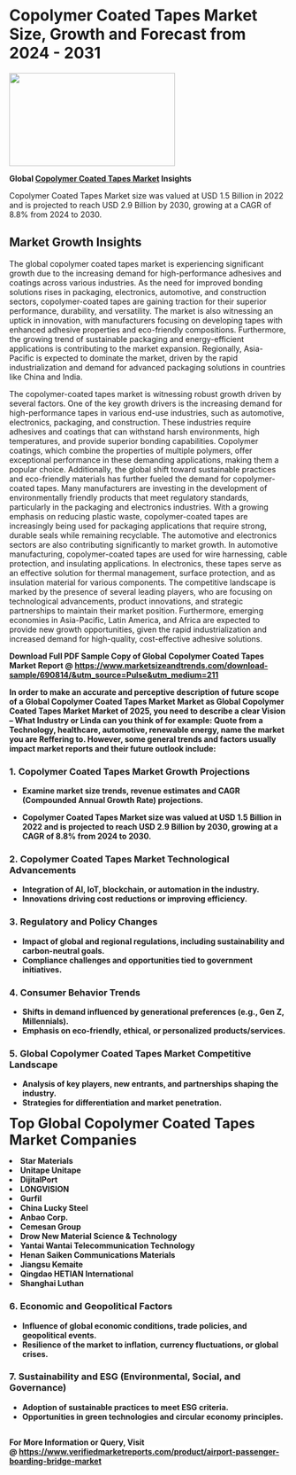 <H1>Copolymer Coated Tapes Market Size, Growth and Forecast from 2024 - 2031</H1><img class="aligncenter size-medium wp-image-584254" src="https://thirdeyenews.in/wp-content/uploads/2024/09/Global-Market-Research-300x168.jpeg" alt="" width="300" height="168" /><p><strong>Global&nbsp;<a href="https://www.marketsizeandtrends.com/download-sample/690814/&amp;utm_source=Pulse&amp;utm_medium=211">Copolymer Coated Tapes Market</a> Insights</strong></p><p>Copolymer Coated Tapes Market size was valued at USD 1.5 Billion in 2022 and is projected to reach USD 2.9 Billion by 2030, growing at a CAGR of 8.8% from 2024 to 2030.</p><p><h2>Market Growth Insights</h2> <p>The global copolymer coated tapes market is experiencing significant growth due to the increasing demand for high-performance adhesives and coatings across various industries. As the need for improved bonding solutions rises in packaging, electronics, automotive, and construction sectors, copolymer-coated tapes are gaining traction for their superior performance, durability, and versatility. The market is also witnessing an uptick in innovation, with manufacturers focusing on developing tapes with enhanced adhesive properties and eco-friendly compositions. Furthermore, the growing trend of sustainable packaging and energy-efficient applications is contributing to the market expansion. Regionally, Asia-Pacific is expected to dominate the market, driven by the rapid industrialization and demand for advanced packaging solutions in countries like China and India.</p> <p><strong></strong></p> <p>The copolymer-coated tapes market is witnessing robust growth driven by several factors. One of the key growth drivers is the increasing demand for high-performance tapes in various end-use industries, such as automotive, electronics, packaging, and construction. These industries require adhesives and coatings that can withstand harsh environments, high temperatures, and provide superior bonding capabilities. Copolymer coatings, which combine the properties of multiple polymers, offer exceptional performance in these demanding applications, making them a popular choice. Additionally, the global shift toward sustainable practices and eco-friendly materials has further fueled the demand for copolymer-coated tapes. Many manufacturers are investing in the development of environmentally friendly products that meet regulatory standards, particularly in the packaging and electronics industries. With a growing emphasis on reducing plastic waste, copolymer-coated tapes are increasingly being used for packaging applications that require strong, durable seals while remaining recyclable. The automotive and electronics sectors are also contributing significantly to market growth. In automotive manufacturing, copolymer-coated tapes are used for wire harnessing, cable protection, and insulating applications. In electronics, these tapes serve as an effective solution for thermal management, surface protection, and as insulation material for various components. The competitive landscape is marked by the presence of several leading players, who are focusing on technological advancements, product innovations, and strategic partnerships to maintain their market position. Furthermore, emerging economies in Asia-Pacific, Latin America, and Africa are expected to provide new growth opportunities, given the rapid industrialization and increased demand for high-quality, cost-effective adhesive solutions. <p><strong></p><p><span class=""><strong>Download Full PDF Sample Copy of Global Copolymer Coated Tapes Market Report</strong> @ <a href="https://www.marketsizeandtrends.com/download-sample/690814/&amp;utm_source=Pulse&amp;utm_medium=211" target="_blank">https://www.marketsizeandtrends.com/download-sample/690814/&amp;utm_source=Pulse&amp;utm_medium=211</a></span></p><p>In order to make an accurate and perceptive description of future scope of a Global&nbsp;Copolymer Coated Tapes Market Market as Global&nbsp;Copolymer Coated Tapes Market Market of 2025, you need to describe a clear Vision &ndash; What Industry or Linda can you think of for example: Quote from a Technology, healthcare, automotive, renewable energy, name the market you are Reffering to. However, some general trends and factors usually impact market reports and their future outlook include:</p><h3>1.&nbsp;<strong>Copolymer Coated Tapes Market Growth Projections</strong></h3><ul><li>Examine market size trends, revenue estimates and CAGR (Compounded Annual Growth Rate) projections.</li><li><p>Copolymer Coated Tapes Market size was valued at USD 1.5 Billion in 2022 and is projected to reach USD 2.9 Billion by 2030, growing at a CAGR of 8.8% from 2024 to 2030.</p></li></ul><h3>2.&nbsp;<strong>Copolymer Coated Tapes Market Technological Advancements</strong></h3><ul><li>Integration of AI, IoT, blockchain, or automation in the industry.</li><li>Innovations driving cost reductions or improving efficiency.</li></ul><h3>3.&nbsp;<strong>Regulatory and Policy Changes</strong></h3><ul><li>Impact of global and regional regulations, including sustainability and carbon-neutral goals.</li><li>Compliance challenges and opportunities tied to government initiatives.</li></ul><h3>4.&nbsp;<strong>Consumer Behavior Trends</strong></h3><ul><li>Shifts in demand influenced by generational preferences (e.g., Gen Z, Millennials).</li><li>Emphasis on eco-friendly, ethical, or personalized products/services.</li></ul><h3>5.&nbsp;<strong>Global Copolymer Coated Tapes Market Competitive Landscape</strong></h3><ul><li>Analysis of key players, new entrants, and partnerships shaping the industry.</li><li>Strategies for differentiation and market penetration.</li></ul><p data-pm-slice="1 1 []"><span style="color: inherit; font-family: inherit; font-size: 25px;">Top Global Copolymer Coated Tapes Market Companies</span></p><div class="" data-test-id=""><p><li>Star Materials</li><li> Unitape Unitape</li><li> DijitalPort</li><li> LONGVISION</li><li> Gurfil</li><li> China Lucky Steel</li><li> Anbao Corp.</li><li> Cemesan Group</li><li> Drow New Material Science & Technology</li><li> Yantai Wantai Telecommunication Technology</li><li> Henan Saiken Communications Materials</li><li> Jiangsu Kemaite</li><li> Qingdao HETIAN International</li><li> Shanghai Luthan</li></p></div><h3>6.&nbsp;<strong>Economic and Geopolitical Factors</strong></h3><ul><li>Influence of global economic conditions, trade policies, and geopolitical events.</li><li>Resilience of the market to inflation, currency fluctuations, or global crises.</li></ul><h3>7.&nbsp;<strong>Sustainability and ESG (Environmental, Social, and Governance)</strong></h3><ul><li>Adoption of sustainable practices to meet ESG criteria.</li><li>Opportunities in green technologies and circular economy principles.</li></ul><h2><strong style="font-size: 14px;">For More Information or Query, Visit @&nbsp;</strong><a style="background-color: #ffffff; font-size: 14px;" href="https://www.marketsizeandtrends.com/report/copolymer-coated-tapes-market/" target="_blank">https://www.verifiedmarketreports.com/product/airport-passenger-boarding-bridge-market</a></h2>
